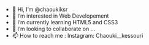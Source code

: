 - 👋 Hi, I’m @chaoukiksr
- 👀 I’m interested in Web Developement
- 🌱 I’m currently learning HTML5 and CSS3
- 💞️ I’m looking to collaborate on ...
- 📫 How to reach me : Instagram: Chaouki__kessouri

<!---
chaoukiksr/chaoukiksr is a ✨ special ✨ repository because its `README.md` (this file) appears on your GitHub profile.
You can click the Preview link to take a look at your changes.
--->
